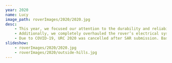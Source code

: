 ```yaml
---
year: 2020
name: Lucy
image_path: roverImages/2020/2020.jpg
desc:   
    - This year, we focused our attention to the durability and reliability of our four-wheeled rover, while continuing our previous successes. We developed our mobility system with a carbon-fiber chassis to allow for a strong, lightweight foundation. We also revamped the system with more powerful brushless DC motors to climb steeper slopes, and a suspension that is optimized to better absorb impact on all the wheels. We continued our improvements from last year’s arm by developing an in-house cycloidal transmission, increasing end effector precision while reducing overall mass of the rover.
    - Additionally, we completely overhauled the rover’s electrical system to support the mechanical and software updates, while giving us reliable communication and power. We developed our own 10-Series battery back to provide ample power to the rover. To ensure constant communication with the base station, we developed an autonomously deployable radio repeater for our long-range mission. 
    - Due to COVID-19, URC 2020 was cancelled after SAR submission. Based on SAR results, Lucy was the top URC 2020 qualifier.
slideshow: 
    - roverImages/2020/2020.jpg
    - roverImages/2020/outside-hills.jpg
---
```

